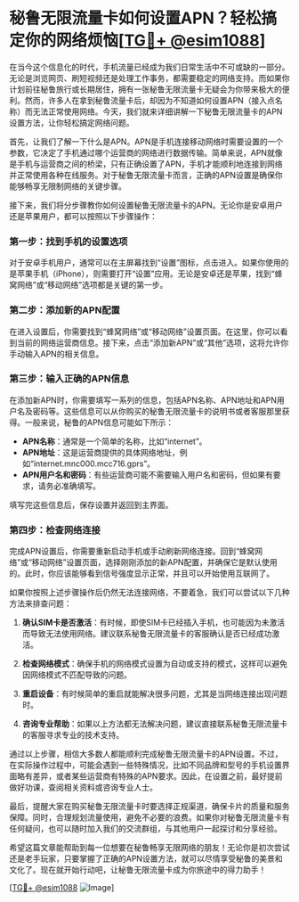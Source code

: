 # 秘鲁无限流量卡如何设置APN？轻松搞定你的网络烦恼[[TG💪+ @esim1088](https://t.me/s/esim1088)]

在当今这个信息化的时代，手机流量已经成为我们日常生活中不可或缺的一部分。无论是浏览网页、刷短视频还是处理工作事务，都需要稳定的网络支持。而如果你计划前往秘鲁旅行或长期居住，拥有一张秘鲁无限流量卡无疑会为你带来极大的便利。然而，许多人在拿到秘鲁流量卡后，却因为不知道如何设置APN（接入点名称）而无法正常使用网络。今天，我们就来详细讲解一下秘鲁无限流量卡的APN设置方法，让你轻松搞定网络问题。

首先，让我们了解一下什么是APN。APN是手机连接移动网络时需要设置的一个参数，它决定了手机通过哪个运营商的网络进行数据传输。简单来说，APN就像是手机与运营商之间的桥梁，只有正确设置了APN，手机才能顺利地连接到网络并正常使用各种在线服务。对于秘鲁无限流量卡而言，正确的APN设置是确保你能够畅享无限制网络的关键步骤。

接下来，我们将分步骤教你如何设置秘鲁无限流量卡的APN。无论你是安卓用户还是苹果用户，都可以按照以下步骤操作：

### 第一步：找到手机的设置选项

对于安卓手机用户，通常可以在主屏幕找到“设置”图标，点击进入。如果你使用的是苹果手机（iPhone），则需要打开“设置”应用。无论是安卓还是苹果，找到“蜂窝网络”或“移动网络”选项都是关键的第一步。

### 第二步：添加新的APN配置

在进入设置后，你需要找到“蜂窝网络”或“移动网络”设置页面。在这里，你可以看到当前的网络运营商信息。接下来，点击“添加新APN”或“其他”选项，这将允许你手动输入APN的相关信息。

### 第三步：输入正确的APN信息

在添加新APN时，你需要填写一系列的信息，包括APN名称、APN地址和APN用户名及密码等。这些信息可以从你购买的秘鲁无限流量卡的说明书或者客服那里获得。一般来说，秘鲁的APN信息可能如下所示：

- **APN名称**：通常是一个简单的名称，比如“internet”。
- **APN地址**：这是运营商提供的具体网络地址，例如“internet.mnc000.mcc716.gprs”。
- **APN用户名和密码**：有些运营商可能不需要输入用户名和密码，但如果有要求，请务必准确填写。

填写完这些信息后，保存设置并返回到主界面。

### 第四步：检查网络连接

完成APN设置后，你需要重新启动手机或手动刷新网络连接。回到“蜂窝网络”或“移动网络”设置页面，选择刚刚添加的新APN配置，并确保它是默认使用的。此时，你应该能够看到信号强度显示正常，并且可以开始使用互联网了。

如果你按照上述步骤操作后仍然无法连接网络，不要着急，我们可以尝试以下几种方法来排查问题：

1. **确认SIM卡是否激活**：有时候，即使SIM卡已经插入手机，也可能因为未激活而导致无法使用网络。建议联系秘鲁无限流量卡的客服确认是否已经成功激活。
   
2. **检查网络模式**：确保手机的网络模式设置为自动或支持的模式，这样可以避免因网络模式不匹配导致的问题。

3. **重启设备**：有时候简单的重启就能解决很多问题，尤其是当网络连接出现问题时。

4. **咨询专业帮助**：如果以上方法都无法解决问题，建议直接联系秘鲁无限流量卡的客服寻求专业的技术支持。

通过以上步骤，相信大多数人都能顺利完成秘鲁无限流量卡的APN设置。不过，在实际操作过程中，可能会遇到一些特殊情况，比如不同品牌和型号的手机设置界面略有差异，或者某些运营商有特殊的APN要求。因此，在设置之前，最好提前做好功课，查阅相关资料或咨询专业人士。

最后，提醒大家在购买秘鲁无限流量卡时要选择正规渠道，确保卡片的质量和服务保障。同时，合理规划流量使用，避免不必要的浪费。如果你对秘鲁无限流量卡有任何疑问，也可以随时加入我们的交流群组，与其他用户一起探讨和分享经验。

希望这篇文章能帮助到每一位想要在秘鲁畅享无限网络的朋友！无论你是初次尝试还是老手玩家，只要掌握了正确的APN设置方法，就可以尽情享受秘鲁的美景和文化了。现在就开始行动吧，让秘鲁无限流量卡成为你旅途中的得力助手！

[[TG💪+ @esim1088](https://t.me/s/esim1088) ![Image](https://i.postimg.cc/4NQfJmqS/Snipaste-2025-05-13-00-14-12.png)]